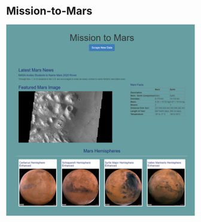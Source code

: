 # Mission-to-Mars

![Alt Text](https://github.com/lauren1478/Mission-to-Mars/blob/main/Mars_Hemispheres.png) 
